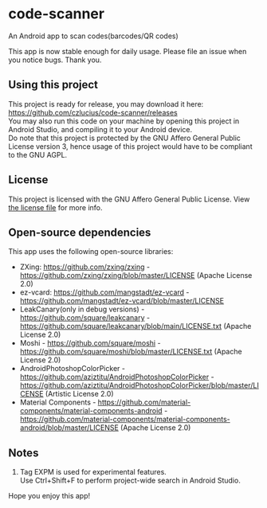 
# code-scanner  
An Android app to scan codes(barcodes/QR codes)  
  
This app is now stable enough for daily usage. Please file an issue when you notice bugs. Thank you.  
  
## Using this project  
This project is ready for release, you may download it here: https://github.com/czlucius/code-scanner/releases  
You may also run this code on your machine by opening this project in Android Studio, and compiling it to your Android device.  
Do note that this project is protected by the GNU Affero General Public License version 3, hence usage of this project would have to be compliant to the GNU AGPL.  
  
## License  
This project is licensed with the GNU Affero General Public License. View [the license file](LICENSE.txt) for more info.  
  
## Open-source dependencies  
  
This app uses the following open-source libraries:  
  
  
-  ZXing: https://github.com/zxing/zxing - https://github.com/zxing/zxing/blob/master/LICENSE (Apache License 2.0)  
-  ez-vcard: https://github.com/mangstadt/ez-vcard - https://github.com/mangstadt/ez-vcard/blob/master/LICENSE  
-  LeakCanary(only in debug versions) - https://github.com/square/leakcanary - https://github.com/square/leakcanary/blob/main/LICENSE.txt (Apache License 2.0)  
-  Moshi - https://github.com/square/moshi - https://github.com/square/moshi/blob/master/LICENSE.txt (Apache License 2.0)  
-  AndroidPhotoshopColorPicker - https://github.com/aziztitu/AndroidPhotoshopColorPicker - https://github.com/aziztitu/AndroidPhotoshopColorPicker/blob/master/LICENSE (Artistic License 2.0)  
-  Material Components - https://github.com/material-components/material-components-android - https://github.com/material-components/material-components-android/blob/master/LICENSE (Apache License 2.0)  
  
  
## Notes  
1. Tag EXPM is used for experimental features.                         
    Use Ctrl+Shift+F to perform project-wide search in Android Studio.  
      
Hope you enjoy this app!